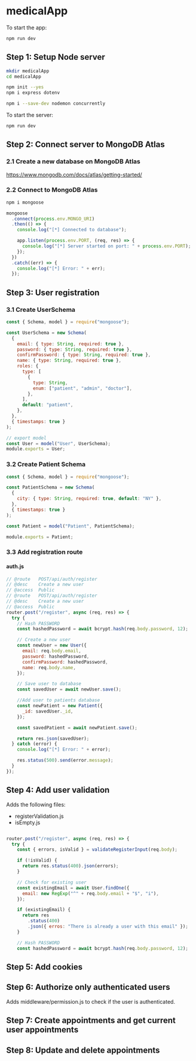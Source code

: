 # medicalApp

To start the app:

```bash
npm run dev
```

## Step 1: Setup Node server

```bash
mkdir medicalApp
cd medicalApp

npm init --yes
npm i express dotenv

npm i --save-dev nodemon concurrently
```

To start the server:

```bash
npm run dev
```

## Step 2: Connect server to MongoDB Atlas

### 2.1 Create a new database on MongoDB Atlas

https://www.mongodb.com/docs/atlas/getting-started/

### 2.2 Connect to MongoDB Atlas

```bash
npm i mongoose
```

```javascript
mongoose
  .connect(process.env.MONGO_URI)
  .then(() => {
    console.log("[*] Connected to database");

    app.listen(process.env.PORT, (req, res) => {
      console.log("[*] Server started on port: " + process.env.PORT);
    });
  })
  .catch((err) => {
    console.log("[*] Error: " + err);
  });
```

## Step 3: User registration

### 3.1 Create UserSchema

```javascript
const { Schema, model } = require("mongoose");

const UserSchema = new Schema(
  {
    email: { type: String, required: true },
    password: { type: String, required: true },
    confirmPassword: { type: String, required: true },
    name: { type: String, required: true },
    roles: {
      type: [
        {
          type: String,
          enum: ["patient", "admin", "doctor"],
        },
      ],
      default: "patient",
    },
  },
  { timestamps: true }
);

// export model
const User = model("User", UserSchema);
module.exports = User;
```

### 3.2 Create Patient Schema

```javascript
const { Schema, model } = require("mongoose");

const PatientSchema = new Schema(
  {
    city: { type: String, required: true, default: "NY" },
  },
  { timestamps: true }
);

const Patient = model("Patient", PatientSchema);

module.exports = Patient;
```

### 3.3 Add registration route

#### auth.js

```javascript
// @route   POST/api/auth/register
// @desc    Create a new user
// @access  Public
// @route   POST/api/auth/register
// @desc    Create a new user
// @access  Public
router.post("/register", async (req, res) => {
  try {
    // Hash PASSWORD
    const hashedPassword = await bcrypt.hash(req.body.password, 12);

    // Create a new user
    const newUser = new User({
      email: req.body.email,
      password: hashedPassword,
      confirmPassword: hashedPassword,
      name: req.body.name,
    });

    // Save user to database
    const savedUser = await newUser.save();

    //Add user to patients database
    const newPatient = new Patient({
      _id: savedUser._id,
    });

    const savedPatient = await newPatient.save();

    return res.json(savedUser);
  } catch (error) {
    console.log("[*] Error: " + error);

    res.status(500).send(error.message);
  }
});
```

## Step 4: Add user validation

Adds the following files:

- registerValidation.js
- isEmpty.js

```javascript

router.post("/register", async (req, res) => {
  try {
    const { errors, isValid } = validateRegisterInput(req.body);

    if (!isValid) {
      return res.status(400).json(errors);
    }

    // Check for existing user
    const existingEmail = await User.findOne({
      email: new RegExp("^" + req.body.email + "$", "i"),
    });

    if (existingEmail) {
      return res
        .status(400)
        .json({ erros: "There is already a user with this email" });
    }

    // Hash PASSWORD
    const hashedPassword = await bcrypt.hash(req.body.password, 12);
```

## Step 5: Add cookies

## Step 6: Authorize only authenticated users

Adds middleware/permission.js to check if the user is authenticated.

## Step 7: Create appointments and get current user appointments

## Step 8: Update and delete appointments
